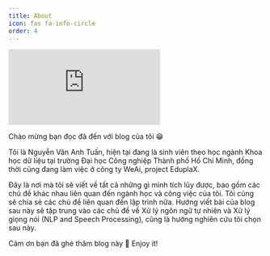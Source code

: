 ```yaml
---
title: About
icon: fas fa-info-circle
order: 4
---
```


![My CV Here](https://github.com/tuanio/tuanio/blob/main/NguyenVanAnhTuan_CV.pdf)

Chào mừng bạn đọc đã đến với blog của tôi 😁

Tôi là Nguyễn Văn Anh Tuấn, hiện tại đang là sinh viên theo học ngành Khoa học dữ liệu tại trường Đại học Công nghiệp Thành phố Hồ Chí Minh, đồng thời cũng đang làm việc ở công ty WeAi, project EduplaX.

Đây là nơi mà tôi sẽ viết về tất cả những gì mình tích lũy được, bao gồm các chủ đề khác nhau liên quan đến ngành học và công việc của tôi. Tôi cũng sẽ chia sẻ các chủ đề liên quan đến lập trình nữa. Hướng viết bài của blog sau này sẽ tập trung vào các chủ đề về Xử lý ngôn ngữ tự nhiên và Xử lý giọng nói (NLP and Speech Processing), cũng là hướng nghiên cứu tôi chọn sau này.

Cảm ơn bạn đã ghé thăm blog này 🥰 Enjoy it!
